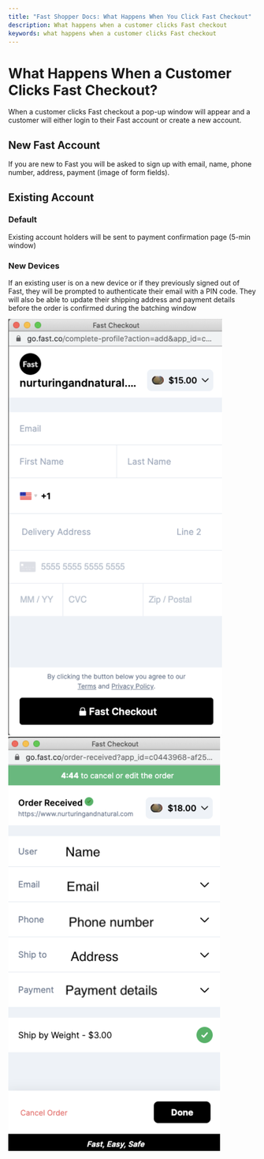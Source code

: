 ```yaml
---
title: "Fast Shopper Docs: What Happens When You Click Fast Checkout"
description: What happens when a customer clicks Fast checkout
keywords: what happens when a customer clicks Fast checkout
---
```


# What Happens When a Customer Clicks Fast Checkout?

When a customer clicks Fast checkout a pop-up window will appear and a customer will either login to their Fast account or create a new account.

## New Fast Account

If you are new to Fast you will be asked to sign up with email, name, phone number, address, payment (image of form fields).

## Existing Account

### Default

Existing account holders will be sent to payment confirmation page (5-min window)

### New Devices

If an existing user is on a new device or if they previously signed out of Fast, they will be prompted to authenticate their email with a PIN code. They will also be able to update their shipping address and payment details before the order is confirmed during the batching window

<img alt="new fast account form" src="./images/what-happens.png"/>

<img alt="payment confirmation page" src="./images/what-happens-2.png"/>
